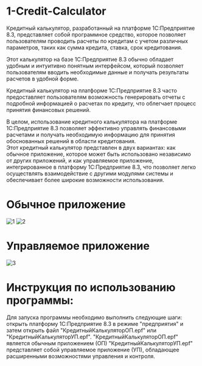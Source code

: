 # 1-Credit-Calculator
Кредитный калькулятор, разработанный на платформе 1С:Предприятие 8.3, представляет собой программное средство, которое позволяет пользователям проводить расчеты по кредитам с учетом различных параметров, таких как сумма кредита, ставка, срок кредитования. 

Этот калькулятор на базе 1С:Предприятие 8.3 обычно обладает удобным и интуитивно понятным интерфейсом, который позволяет пользователям вводить необходимые данные и получать результаты расчетов в удобной форме.

Кредитный калькулятор на платформе 1С:Предприятие 8.3 часто предоставляет пользователям возможность генерировать отчеты с подробной информацией о расчетах по кредиту, что облегчает процесс принятия финансовых решений. 

В целом, использование кредитного калькулятора на платформе 1С:Предприятие 8.3 позволяет эффективно управлять финансовыми расчетами и получать необходимую информацию для принятия обоснованных решений в области кредитования.</br>
Этот кредитный калькулятор представлен в двух вариантах: как обычное приложение, которое может быть использовано независимо от других приложений, и как управляемое приложение, интегрированное в платформу 1С:Предприятие 8.3, что позволяет легко осуществлять взаимодействие с другими модулями системы и обеспечивает более широкие возможности использования.</br>
# Обычное приложение
![1](https://github.com/fetgrigory/1--Credit-Calculator/assets/157891679/332450ef-c054-4faf-9af4-ee8fe61cd910)
![2](https://github.com/fetgrigory/1--Credit-Calculator/assets/157891679/6e8e5a97-ea15-4f59-a250-e74d43ed7a53)
# Управляемое приложение
![3](https://github.com/fetgrigory/1--Credit-Calculator/assets/157891679/d4a6f4e6-b236-416a-a56b-555c3da54f00)


# Инструкция по использованию программы:
Для запуска программы необходимо выполнить следующие шаги: открыть платформу 1С:Предприятие 8.3 в режиме "предприятия" и затем открыть файл "КредитныйКалькуляторОП.epf" или "КредитныйКалькуляторУП.epf". "КредитныйКалькуляторОП.epf" является обычным приложением (ОП) "КредитныйКалькуляторУП.epf" представляет собой управляемое приложение (УП), обладающее расширенными возможностями управления и контроля.

